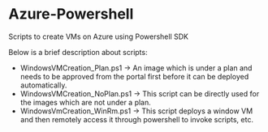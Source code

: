 # Azure-Powershell
Scripts to create VMs on Azure using Powershell SDK

Below is a brief description about scripts:
- WindowsVMCreation_Plan.ps1 -> An image which is under a plan and needs to be approved from the portal first before it can be deployed automatically.
- WindowsVMCreation_NoPlan.ps1 -> This script can be directly used for the images which are not under a plan.
- WindowsVmCreation_WinRm.ps1 -> This script deploys a window VM and then remotely access it through powershell to invoke scripts, etc.